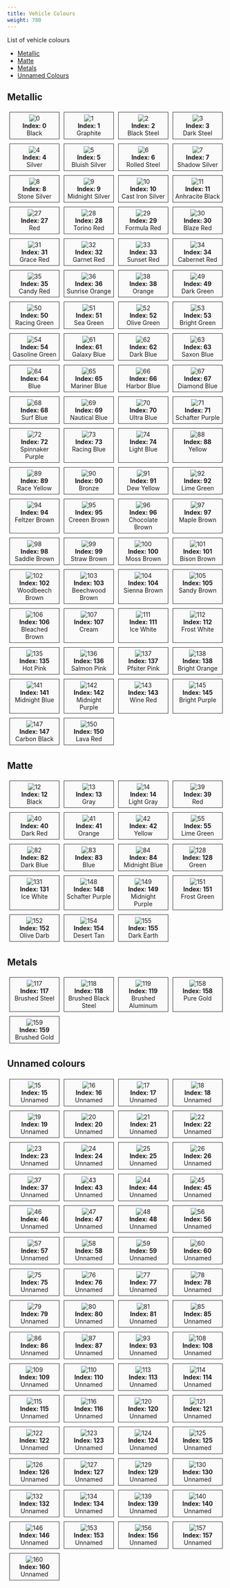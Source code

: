 ```yaml
---
title: Vehicle Colours
weight: 780
---
```


List of vehicle colours

- [Metallic](#metallic)
- [Matte](#matte)
- [Metals](#metals)
- [Unnamed Colours](#unnamed-colours)

<style type="text/css">
	.colours {
		display: grid;
		grid-template-columns: repeat(auto-fill, 25%);
	}

	.colour {
		padding: 5px;
		margin: 5px;

		border: 1px solid #333;
		background-color: #fafafa;

		position: relative;
	}

	.colour span {
		display: block;
		text-align: center;
		bottom: 5px;
		left: 5px;
		right: 5px;
		word-wrap: break-word;
	}

	.model img {
		max-height: 150px;
	}
</style>

Metallic
-----

<div class="colours">
	<div class="colour"><span><img src="/vehicleColours/0.webp" loading="lazy" alt="0"><br><strong>Index: 0</strong><br>Black</span></div>
	<div class="colour"><span><img src="/vehicleColours/1.webp" loading="lazy" alt="1"><br><strong>Index: 1</strong><br>Graphite</span></div>
	<div class="colour"><span><img src="/vehicleColours/2.webp" loading="lazy" alt="2"><br><strong>Index: 2</strong><br>Black Steel</span></div>
	<div class="colour"><span><img src="/vehicleColours/3.webp" loading="lazy" alt="3"><br><strong>Index: 3</strong><br>Dark Steel</span></div>
	<div class="colour"><span><img src="/vehicleColours/4.webp" loading="lazy" alt="4"><br><strong>Index: 4</strong><br>Silver</span></div>
	<div class="colour"><span><img src="/vehicleColours/5.webp" loading="lazy" alt="5"><br><strong>Index: 5</strong><br>Bluish Silver</span></div>
	<div class="colour"><span><img src="/vehicleColours/6.webp" loading="lazy" alt="6"><br><strong>Index: 6</strong><br>Rolled Steel</span></div>
	<div class="colour"><span><img src="/vehicleColours/7.webp" loading="lazy" alt="7"><br><strong>Index: 7</strong><br>Shadow Silver</span></div>
	<div class="colour"><span><img src="/vehicleColours/8.webp" loading="lazy" alt="8"><br><strong>Index: 8</strong><br>Stone Silver</span></div>
	<div class="colour"><span><img src="/vehicleColours/9.webp" loading="lazy" alt="9"><br><strong>Index: 9</strong><br>Midnight Silver</span></div>
	<div class="colour"><span><img src="/vehicleColours/10.webp" loading="lazy" alt="10"><br><strong>Index: 10</strong><br>Cast Iron Silver</span></div>
	<div class="colour"><span><img src="/vehicleColours/11.webp" loading="lazy" alt="11"><br><strong>Index: 11</strong><br>Anhracite Black</span></div>
	<div class="colour"><span><img src="/vehicleColours/27.webp" loading="lazy" alt="27"><br><strong>Index: 27</strong><br>Red</span></div>
	<div class="colour"><span><img src="/vehicleColours/28.webp" loading="lazy" alt="28"><br><strong>Index: 28</strong><br>Torino Red</span></div>
	<div class="colour"><span><img src="/vehicleColours/29.webp" loading="lazy" alt="29"><br><strong>Index: 29</strong><br>Formula Red</span></div>
	<div class="colour"><span><img src="/vehicleColours/30.webp" loading="lazy" alt="30"><br><strong>Index: 30</strong><br>Blaze Red</span></div>
	<div class="colour"><span><img src="/vehicleColours/31.webp" loading="lazy" alt="31"><br><strong>Index: 31</strong><br>Grace Red</span></div>
	<div class="colour"><span><img src="/vehicleColours/32.webp" loading="lazy" alt="32"><br><strong>Index: 32</strong><br>Garnet Red</span></div>
	<div class="colour"><span><img src="/vehicleColours/33.webp" loading="lazy" alt="33"><br><strong>Index: 33</strong><br>Sunset Red</span></div>
	<div class="colour"><span><img src="/vehicleColours/34.webp" loading="lazy" alt="34"><br><strong>Index: 34</strong><br>Cabernet Red</span></div>
	<div class="colour"><span><img src="/vehicleColours/35.webp" loading="lazy" alt="35"><br><strong>Index: 35</strong><br>Candy Red</span></div>
	<div class="colour"><span><img src="/vehicleColours/36.webp" loading="lazy" alt="36"><br><strong>Index: 36</strong><br>Sunrise Orange</span></div>
	<div class="colour"><span><img src="/vehicleColours/38.webp" loading="lazy" alt="38"><br><strong>Index: 38</strong><br>Orange</span></div>
	<div class="colour"><span><img src="/vehicleColours/49.webp" loading="lazy" alt="49"><br><strong>Index: 49</strong><br>Dark Green</span></div>
	<div class="colour"><span><img src="/vehicleColours/50.webp" loading="lazy" alt="50"><br><strong>Index: 50</strong><br>Racing Green</span></div>
	<div class="colour"><span><img src="/vehicleColours/51.webp" loading="lazy" alt="51"><br><strong>Index: 51</strong><br>Sea Green</span></div>
	<div class="colour"><span><img src="/vehicleColours/52.webp" loading="lazy" alt="52"><br><strong>Index: 52</strong><br>Olive Green</span></div>
	<div class="colour"><span><img src="/vehicleColours/53.webp" loading="lazy" alt="53"><br><strong>Index: 53</strong><br>Bright Green</span></div>
	<div class="colour"><span><img src="/vehicleColours/54.webp" loading="lazy" alt="54"><br><strong>Index: 54</strong><br>Gasoline Green</span></div>
	<div class="colour"><span><img src="/vehicleColours/61.webp" loading="lazy" alt="61"><br><strong>Index: 61</strong><br>Galaxy Blue</span></div>
	<div class="colour"><span><img src="/vehicleColours/62.webp" loading="lazy" alt="62"><br><strong>Index: 62</strong><br>Dark Blue</span></div>
	<div class="colour"><span><img src="/vehicleColours/63.webp" loading="lazy" alt="63"><br><strong>Index: 63</strong><br>Saxon Blue</span></div>
	<div class="colour"><span><img src="/vehicleColours/64.webp" loading="lazy" alt="64"><br><strong>Index: 64</strong><br>Blue</span></div>
	<div class="colour"><span><img src="/vehicleColours/65.webp" loading="lazy" alt="65"><br><strong>Index: 65</strong><br>Mariner Blue</span></div>
	<div class="colour"><span><img src="/vehicleColours/66.webp" loading="lazy" alt="66"><br><strong>Index: 66</strong><br>Harbor Blue</span></div>
	<div class="colour"><span><img src="/vehicleColours/67.webp" loading="lazy" alt="67"><br><strong>Index: 67</strong><br>Diamond Blue</span></div>
	<div class="colour"><span><img src="/vehicleColours/68.webp" loading="lazy" alt="68"><br><strong>Index: 68</strong><br>Surf Blue</span></div>
	<div class="colour"><span><img src="/vehicleColours/69.webp" loading="lazy" alt="69"><br><strong>Index: 69</strong><br>Nautical Blue</span></div>
	<div class="colour"><span><img src="/vehicleColours/70.webp" loading="lazy" alt="70"><br><strong>Index: 70</strong><br>Ultra Blue</span></div>
	<div class="colour"><span><img src="/vehicleColours/71.webp" loading="lazy" alt="71"><br><strong>Index: 71</strong><br>Schafter Purple</span></div>
	<div class="colour"><span><img src="/vehicleColours/72.webp" loading="lazy" alt="72"><br><strong>Index: 72</strong><br>Spinnaker Purple</span></div>
	<div class="colour"><span><img src="/vehicleColours/73.webp" loading="lazy" alt="73"><br><strong>Index: 73</strong><br>Racing Blue</span></div>
	<div class="colour"><span><img src="/vehicleColours/74.webp" loading="lazy" alt="74"><br><strong>Index: 74</strong><br>Light Blue</span></div>
	<div class="colour"><span><img src="/vehicleColours/88.webp" loading="lazy" alt="88"><br><strong>Index: 88</strong><br>Yellow</span></div>
	<div class="colour"><span><img src="/vehicleColours/89.webp" loading="lazy" alt="89"><br><strong>Index: 89</strong><br>Race Yellow</span></div>
	<div class="colour"><span><img src="/vehicleColours/90.webp" loading="lazy" alt="90"><br><strong>Index: 90</strong><br>Bronze</span></div>
	<div class="colour"><span><img src="/vehicleColours/91.webp" loading="lazy" alt="91"><br><strong>Index: 91</strong><br>Dew Yellow</span></div>
	<div class="colour"><span><img src="/vehicleColours/92.webp" loading="lazy" alt="92"><br><strong>Index: 92</strong><br>Lime Green</span></div>
	<div class="colour"><span><img src="/vehicleColours/94.webp" loading="lazy" alt="94"><br><strong>Index: 94</strong><br>Feltzer Brown</span></div>
	<div class="colour"><span><img src="/vehicleColours/95.webp" loading="lazy" alt="95"><br><strong>Index: 95</strong><br>Creeen Brown</span></div>
	<div class="colour"><span><img src="/vehicleColours/96.webp" loading="lazy" alt="96"><br><strong>Index: 96</strong><br>Chocolate Brown</span></div>
	<div class="colour"><span><img src="/vehicleColours/97.webp" loading="lazy" alt="97"><br><strong>Index: 97</strong><br>Maple Brown</span></div>
	<div class="colour"><span><img src="/vehicleColours/98.webp" loading="lazy" alt="98"><br><strong>Index: 98</strong><br>Saddle Brown</span></div>
	<div class="colour"><span><img src="/vehicleColours/99.webp" loading="lazy" alt="99"><br><strong>Index: 99</strong><br>Straw Brown</span></div>
	<div class="colour"><span><img src="/vehicleColours/100.webp" loading="lazy" alt="100"><br><strong>Index: 100</strong><br>Moss Brown</span></div>
	<div class="colour"><span><img src="/vehicleColours/101.webp" loading="lazy" alt="101"><br><strong>Index: 101</strong><br>Bison Brown</span></div>
	<div class="colour"><span><img src="/vehicleColours/102.webp" loading="lazy" alt="102"><br><strong>Index: 102</strong><br>Woodbeech Brown</span></div>
	<div class="colour"><span><img src="/vehicleColours/103.webp" loading="lazy" alt="103"><br><strong>Index: 103</strong><br>Beechwood Brown</span></div>
	<div class="colour"><span><img src="/vehicleColours/104.webp" loading="lazy" alt="104"><br><strong>Index: 104</strong><br>Sienna Brown</span></div>
	<div class="colour"><span><img src="/vehicleColours/105.webp" loading="lazy" alt="105"><br><strong>Index: 105</strong><br>Sandy Brown</span></div>
	<div class="colour"><span><img src="/vehicleColours/106.webp" loading="lazy" alt="106"><br><strong>Index: 106</strong><br>Bleached Brown</span></div>
	<div class="colour"><span><img src="/vehicleColours/107.webp" loading="lazy" alt="107"><br><strong>Index: 107</strong><br>Cream</span></div>
	<div class="colour"><span><img src="/vehicleColours/111.webp" loading="lazy" alt="111"><br><strong>Index: 111</strong><br>Ice White</span></div>
	<div class="colour"><span><img src="/vehicleColours/112.webp" loading="lazy" alt="112"><br><strong>Index: 112</strong><br>Frost White</span></div>
	<div class="colour"><span><img src="/vehicleColours/135.webp" loading="lazy" alt="135"><br><strong>Index: 135</strong><br>Hot Pink</span></div>
	<div class="colour"><span><img src="/vehicleColours/136.webp" loading="lazy" alt="136"><br><strong>Index: 136</strong><br>Salmon Pink</span></div>
	<div class="colour"><span><img src="/vehicleColours/137.webp" loading="lazy" alt="137"><br><strong>Index: 137</strong><br>Pfsiter Pink</span></div>
	<div class="colour"><span><img src="/vehicleColours/138.webp" loading="lazy" alt="138"><br><strong>Index: 138</strong><br>Bright Orange</span></div>
	<div class="colour"><span><img src="/vehicleColours/141.webp" loading="lazy" alt="141"><br><strong>Index: 141</strong><br>Midnight Blue</span></div>
	<div class="colour"><span><img src="/vehicleColours/142.webp" loading="lazy" alt="142"><br><strong>Index: 142</strong><br>Midnight Purple</span></div>
	<div class="colour"><span><img src="/vehicleColours/143.webp" loading="lazy" alt="143"><br><strong>Index: 143</strong><br>Wine Red</span></div>
	<div class="colour"><span><img src="/vehicleColours/145.webp" loading="lazy" alt="145"><br><strong>Index: 145</strong><br>Bright Purple</span></div>
	<div class="colour"><span><img src="/vehicleColours/147.webp" loading="lazy" alt="147"><br><strong>Index: 147</strong><br>Carbon Black</span></div>
	<div class="colour"><span><img src="/vehicleColours/150.webp" loading="lazy" alt="150"><br><strong>Index: 150</strong><br>Lava Red</span></div>
</div>

Matte
-----

<div class="colours">
	<div class="colour"><span><img src="/vehicleColours/12.webp" loading="lazy" alt="12"><br><strong>Index: 12</strong><br>Black</span></div>
	<div class="colour"><span><img src="/vehicleColours/13.webp" loading="lazy" alt="13"><br><strong>Index: 13</strong><br>Gray</span></div>
	<div class="colour"><span><img src="/vehicleColours/14.webp" loading="lazy" alt="14"><br><strong>Index: 14</strong><br>Light Gray</span></div>
	<div class="colour"><span><img src="/vehicleColours/39.webp" loading="lazy" alt="39"><br><strong>Index: 39</strong><br>Red</span></div>
	<div class="colour"><span><img src="/vehicleColours/40.webp" loading="lazy" alt="40"><br><strong>Index: 40</strong><br>Dark Red</span></div>
	<div class="colour"><span><img src="/vehicleColours/41.webp" loading="lazy" alt="41"><br><strong>Index: 41</strong><br>Orange</span></div>
	<div class="colour"><span><img src="/vehicleColours/42.webp" loading="lazy" alt="42"><br><strong>Index: 42</strong><br>Yellow</span></div>
	<div class="colour"><span><img src="/vehicleColours/55.webp" loading="lazy" alt="55"><br><strong>Index: 55</strong><br>Lime Green</span></div>
	<div class="colour"><span><img src="/vehicleColours/82.webp" loading="lazy" alt="82"><br><strong>Index: 82</strong><br>Dark Blue</span></div>
	<div class="colour"><span><img src="/vehicleColours/83.webp" loading="lazy" alt="83"><br><strong>Index: 83</strong><br>Blue</span></div>
	<div class="colour"><span><img src="/vehicleColours/84.webp" loading="lazy" alt="84"><br><strong>Index: 84</strong><br>Midnight Blue</span></div>
	<div class="colour"><span><img src="/vehicleColours/128.webp" loading="lazy" alt="128"><br><strong>Index: 128</strong><br>Green</span></div>
	<div class="colour"><span><img src="/vehicleColours/131.webp" loading="lazy" alt="131"><br><strong>Index: 131</strong><br>Ice White</span></div>
	<div class="colour"><span><img src="/vehicleColours/148.webp" loading="lazy" alt="148"><br><strong>Index: 148</strong><br>Schafter Purple</span></div>
	<div class="colour"><span><img src="/vehicleColours/149.webp" loading="lazy" alt="149"><br><strong>Index: 149</strong><br>Midnight Purple</span></div>
	<div class="colour"><span><img src="/vehicleColours/151.webp" loading="lazy" alt="151"><br><strong>Index: 151</strong><br>Frost Green</span></div>
	<div class="colour"><span><img src="/vehicleColours/152.webp" loading="lazy" alt="152"><br><strong>Index: 152</strong><br>Olive Darb</span></div>
	<div class="colour"><span><img src="/vehicleColours/154.webp" loading="lazy" alt="154"><br><strong>Index: 154</strong><br>Desert Tan</span></div>
	<div class="colour"><span><img src="/vehicleColours/155.webp" loading="lazy" alt="155"><br><strong>Index: 155</strong><br>Dark Earth</span></div>
</div>

Metals
-----

<div class="colours">
	<div class="colour"><span><img src="/vehicleColours/117.webp" loading="lazy" alt="117"><br><strong>Index: 117</strong><br>Brushed Steel</span></div>
	<div class="colour"><span><img src="/vehicleColours/118.webp" loading="lazy" alt="118"><br><strong>Index: 118</strong><br>Brushed Black Steel</span></div>
	<div class="colour"><span><img src="/vehicleColours/119.webp" loading="lazy" alt="119"><br><strong>Index: 119</strong><br>Brushed Aluminum</span></div>
	<div class="colour"><span><img src="/vehicleColours/158.webp" loading="lazy" alt="158"><br><strong>Index: 158</strong><br>Pure Gold</span></div>
	<div class="colour"><span><img src="/vehicleColours/159.webp" loading="lazy" alt="159"><br><strong>Index: 159</strong><br>Brushed Gold</span></div>
</div>

Unnamed colours
-----

<div class="colours">
	<div class="colour"><span><img src="/vehicleColours/15.webp" loading="lazy" alt="15"><br><strong>Index: 15</strong><br>Unnamed</span></div>
	<div class="colour"><span><img src="/vehicleColours/16.webp" loading="lazy" alt="16"><br><strong>Index: 16</strong><br>Unnamed</span></div>
	<div class="colour"><span><img src="/vehicleColours/17.webp" loading="lazy" alt="17"><br><strong>Index: 17</strong><br>Unnamed</span></div>
	<div class="colour"><span><img src="/vehicleColours/18.webp" loading="lazy" alt="18"><br><strong>Index: 18</strong><br>Unnamed</span></div>
	<div class="colour"><span><img src="/vehicleColours/19.webp" loading="lazy" alt="19"><br><strong>Index: 19</strong><br>Unnamed</span></div>
	<div class="colour"><span><img src="/vehicleColours/20.webp" loading="lazy" alt="20"><br><strong>Index: 20</strong><br>Unnamed</span></div>
	<div class="colour"><span><img src="/vehicleColours/21.webp" loading="lazy" alt="21"><br><strong>Index: 21</strong><br>Unnamed</span></div>
	<div class="colour"><span><img src="/vehicleColours/22.webp" loading="lazy" alt="22"><br><strong>Index: 22</strong><br>Unnamed</span></div>
	<div class="colour"><span><img src="/vehicleColours/23.webp" loading="lazy" alt="23"><br><strong>Index: 23</strong><br>Unnamed</span></div>
	<div class="colour"><span><img src="/vehicleColours/24.webp" loading="lazy" alt="24"><br><strong>Index: 24</strong><br>Unnamed</span></div>
	<div class="colour"><span><img src="/vehicleColours/25.webp" loading="lazy" alt="25"><br><strong>Index: 25</strong><br>Unnamed</span></div>
	<div class="colour"><span><img src="/vehicleColours/26.webp" loading="lazy" alt="26"><br><strong>Index: 26</strong><br>Unnamed</span></div>
	<div class="colour"><span><img src="/vehicleColours/37.webp" loading="lazy" alt="37"><br><strong>Index: 37</strong><br>Unnamed</span></div>
	<div class="colour"><span><img src="/vehicleColours/43.webp" loading="lazy" alt="43"><br><strong>Index: 43</strong><br>Unnamed</span></div>
	<div class="colour"><span><img src="/vehicleColours/44.webp" loading="lazy" alt="44"><br><strong>Index: 44</strong><br>Unnamed</span></div>
	<div class="colour"><span><img src="/vehicleColours/45.webp" loading="lazy" alt="45"><br><strong>Index: 45</strong><br>Unnamed</span></div>
	<div class="colour"><span><img src="/vehicleColours/46.webp" loading="lazy" alt="46"><br><strong>Index: 46</strong><br>Unnamed</span></div>
	<div class="colour"><span><img src="/vehicleColours/47.webp" loading="lazy" alt="47"><br><strong>Index: 47</strong><br>Unnamed</span></div>
	<div class="colour"><span><img src="/vehicleColours/48.webp" loading="lazy" alt="48"><br><strong>Index: 48</strong><br>Unnamed</span></div>
	<div class="colour"><span><img src="/vehicleColours/56.webp" loading="lazy" alt="56"><br><strong>Index: 56</strong><br>Unnamed</span></div>
	<div class="colour"><span><img src="/vehicleColours/57.webp" loading="lazy" alt="57"><br><strong>Index: 57</strong><br>Unnamed</span></div>
	<div class="colour"><span><img src="/vehicleColours/58.webp" loading="lazy" alt="58"><br><strong>Index: 58</strong><br>Unnamed</span></div>
	<div class="colour"><span><img src="/vehicleColours/59.webp" loading="lazy" alt="59"><br><strong>Index: 59</strong><br>Unnamed</span></div>
	<div class="colour"><span><img src="/vehicleColours/60.webp" loading="lazy" alt="60"><br><strong>Index: 60</strong><br>Unnamed</span></div>
	<div class="colour"><span><img src="/vehicleColours/75.webp" loading="lazy" alt="75"><br><strong>Index: 75</strong><br>Unnamed</span></div>
	<div class="colour"><span><img src="/vehicleColours/76.webp" loading="lazy" alt="76"><br><strong>Index: 76</strong><br>Unnamed</span></div>
	<div class="colour"><span><img src="/vehicleColours/77.webp" loading="lazy" alt="77"><br><strong>Index: 77</strong><br>Unnamed</span></div>
	<div class="colour"><span><img src="/vehicleColours/78.webp" loading="lazy" alt="78"><br><strong>Index: 78</strong><br>Unnamed</span></div>
	<div class="colour"><span><img src="/vehicleColours/79.webp" loading="lazy" alt="79"><br><strong>Index: 79</strong><br>Unnamed</span></div>
	<div class="colour"><span><img src="/vehicleColours/80.webp" loading="lazy" alt="80"><br><strong>Index: 80</strong><br>Unnamed</span></div>
	<div class="colour"><span><img src="/vehicleColours/81.webp" loading="lazy" alt="81"><br><strong>Index: 81</strong><br>Unnamed</span></div>
	<div class="colour"><span><img src="/vehicleColours/85.webp" loading="lazy" alt="85"><br><strong>Index: 85</strong><br>Unnamed</span></div>
	<div class="colour"><span><img src="/vehicleColours/86.webp" loading="lazy" alt="86"><br><strong>Index: 86</strong><br>Unnamed</span></div>
	<div class="colour"><span><img src="/vehicleColours/87.webp" loading="lazy" alt="87"><br><strong>Index: 87</strong><br>Unnamed</span></div>
	<div class="colour"><span><img src="/vehicleColours/93.webp" loading="lazy" alt="93"><br><strong>Index: 93</strong><br>Unnamed</span></div>
	<div class="colour"><span><img src="/vehicleColours/108.webp" loading="lazy" alt="108"><br><strong>Index: 108</strong><br>Unnamed</span></div>
	<div class="colour"><span><img src="/vehicleColours/109.webp" loading="lazy" alt="109"><br><strong>Index: 109</strong><br>Unnamed</span></div>
	<div class="colour"><span><img src="/vehicleColours/110.webp" loading="lazy" alt="110"><br><strong>Index: 110</strong><br>Unnamed</span></div>
	<div class="colour"><span><img src="/vehicleColours/113.webp" loading="lazy" alt="113"><br><strong>Index: 113</strong><br>Unnamed</span></div>
	<div class="colour"><span><img src="/vehicleColours/114.webp" loading="lazy" alt="114"><br><strong>Index: 114</strong><br>Unnamed</span></div>
	<div class="colour"><span><img src="/vehicleColours/115.webp" loading="lazy" alt="115"><br><strong>Index: 115</strong><br>Unnamed</span></div>
	<div class="colour"><span><img src="/vehicleColours/116.webp" loading="lazy" alt="116"><br><strong>Index: 116</strong><br>Unnamed</span></div>
	<div class="colour"><span><img src="/vehicleColours/120.webp" loading="lazy" alt="120"><br><strong>Index: 120</strong><br>Unnamed</span></div>
	<div class="colour"><span><img src="/vehicleColours/121.webp" loading="lazy" alt="121"><br><strong>Index: 121</strong><br>Unnamed</span></div>
	<div class="colour"><span><img src="/vehicleColours/122.webp" loading="lazy" alt="122"><br><strong>Index: 122</strong><br>Unnamed</span></div>
	<div class="colour"><span><img src="/vehicleColours/123.webp" loading="lazy" alt="123"><br><strong>Index: 123</strong><br>Unnamed</span></div>
	<div class="colour"><span><img src="/vehicleColours/124.webp" loading="lazy" alt="124"><br><strong>Index: 124</strong><br>Unnamed</span></div>
	<div class="colour"><span><img src="/vehicleColours/125.webp" loading="lazy" alt="125"><br><strong>Index: 125</strong><br>Unnamed</span></div>
	<div class="colour"><span><img src="/vehicleColours/126.webp" loading="lazy" alt="126"><br><strong>Index: 126</strong><br>Unnamed</span></div>
	<div class="colour"><span><img src="/vehicleColours/127.webp" loading="lazy" alt="127"><br><strong>Index: 127</strong><br>Unnamed</span></div>
	<div class="colour"><span><img src="/vehicleColours/129.webp" loading="lazy" alt="129"><br><strong>Index: 129</strong><br>Unnamed</span></div>
	<div class="colour"><span><img src="/vehicleColours/130.webp" loading="lazy" alt="130"><br><strong>Index: 130</strong><br>Unnamed</span></div>
	<div class="colour"><span><img src="/vehicleColours/132.webp" loading="lazy" alt="132"><br><strong>Index: 132</strong><br>Unnamed</span></div>
	<div class="colour"><span><img src="/vehicleColours/134.webp" loading="lazy" alt="134"><br><strong>Index: 134</strong><br>Unnamed</span></div>
	<div class="colour"><span><img src="/vehicleColours/139.webp" loading="lazy" alt="139"><br><strong>Index: 139</strong><br>Unnamed</span></div>
	<div class="colour"><span><img src="/vehicleColours/140.webp" loading="lazy" alt="140"><br><strong>Index: 140</strong><br>Unnamed</span></div>
	<div class="colour"><span><img src="/vehicleColours/146.webp" loading="lazy" alt="146"><br><strong>Index: 146</strong><br>Unnamed</span></div>
	<div class="colour"><span><img src="/vehicleColours/153.webp" loading="lazy" alt="153"><br><strong>Index: 153</strong><br>Unnamed</span></div>
	<div class="colour"><span><img src="/vehicleColours/156.webp" loading="lazy" alt="156"><br><strong>Index: 156</strong><br>Unnamed</span></div>
	<div class="colour"><span><img src="/vehicleColours/157.webp" loading="lazy" alt="157"><br><strong>Index: 157</strong><br>Unnamed</span></div>
	<div class="colour"><span><img src="/vehicleColours/160.webp" loading="lazy" alt="160"><br><strong>Index: 160</strong><br>Unnamed</span></div>
</div>
